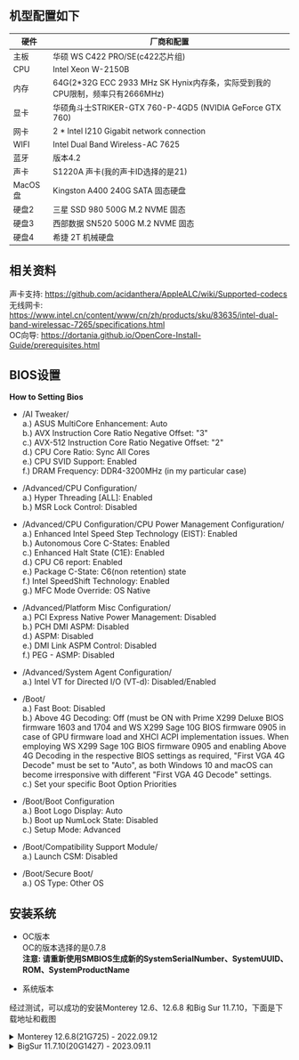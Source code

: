 ## 机型配置如下
|硬件|厂商和配置|
|-|-|
|主板|华硕 WS C422 PRO/SE(c422芯片组)|
|CPU| Intel Xeon W-2150B|
|内存|64G(2*32G ECC 2933 MHz SK Hynix内存条，实际受到我的CPU限制，频率只有2666MHz)|
|显卡|华硕角斗士STRIKER-GTX 760-P-4GD5 (NVIDIA GeForce GTX 760)|
|网卡|2 * Intel I210 Gigabit network connection |
|WIFI|Intel Dual Band Wireless-AC 7625|
|蓝牙|版本4.2|
|声卡|S1220A 声卡(我的声卡ID选择的是21)|
|MacOS盘|Kingston A400 240G SATA 固态硬盘|
|硬盘2|三星 SSD 980 500G M.2 NVME 固态|
|硬盘3|西部数据 SN520 500G M.2 NVME 固态|
|硬盘4|希捷 2T 机械硬盘|
## 相关资料
声卡支持: https://github.com/acidanthera/AppleALC/wiki/Supported-codecs  
无线网卡: https://www.intel.cn/content/www/cn/zh/products/sku/83635/intel-dual-band-wirelessac-7265/specifications.html  
OC向导: https://dortania.github.io/OpenCore-Install-Guide/prerequisites.html  

## BIOS设置  
**How to Setting Bios**    
- /AI Tweaker/  
a.) ASUS MultiCore Enhancement: Auto   
b.) AVX Instruction Core Ratio Negative Offset: "3"   
c.) AVX-512 Instruction Core Ratio Negative Offset: "2"   
d.) CPU Core Ratio: Sync All Cores  
e.) CPU SVID Support: Enabled   
f.) DRAM Frequency: DDR4-3200MHz (in my particular case)

- /Advanced/CPU Configuration/  
a.) Hyper Threading [ALL]: Enabled  
b.) MSR Lock Control: Disabled 

- /Advanced/CPU Configuration/CPU Power Management Configuration/  
a.) Enhanced Intel Speed Step Technology (EIST): Enabled  
b.) Autonomous Core C-States: Enabled  
c.) Enhanced Halt State (C1E): Enabled  
d.) CPU C6 report: Enabled  
e.) Package C-State: C6(non retention) state  
f.) Intel SpeedShift Technology: Enabled  
g.) MFC Mode Override: OS Native  

- /Advanced/Platform Misc Configuration/    
a.) PCI Express Native Power Management: Disabled  
b.) PCH DMI ASPM: Disabled  
d.) ASPM: Disabled  
e.) DMI Link ASPM Control: Disabled  
f.)  PEG - ASMP: Disabled  

- /Advanced/System Agent Configuration/  
a.) Intel VT for Directed I/O (VT-d): Disabled/Enabled  

- /Boot/  
a.) Fast Boot: Disabled  
b.) Above 4G Decoding: Off (must be ON with Prime X299 Deluxe BIOS firmware 1603 and 1704 and WS X299 Sage 10G BIOS firmware 0905 in case of GPU firmware load and XHCI ACPI implementation issues. When employing WS X299 Sage 10G BIOS firmware 0905 and enabling Above 4G Decoding in the respective BIOS settings as required, "First VGA 4G Decode" must be set to "Auto", as both Windows 10 and macOS can become irresponsive with different "First VGA 4G Decode" settings.  
c.) Set your specific Boot Option Priorities  
 
- /Boot/Boot Configuration  
a.) Boot Logo Display: Auto   
b.) Boot up NumLock State: Disabled  
c.) Setup Mode: Advanced  
 
- /Boot/Compatibility Support Module/  
a.) Launch CSM: Disabled  
 
- /Boot/Secure Boot/  
a.) OS Type: Other OS  

## 安装系统
- OC版本  
  OC的版本选择的是0.7.8  
  **注意: 请重新使用SMBIOS生成新的SystemSerialNumber、SystemUUID、ROM、SystemProductName**  

- 系统版本

经过测试，可以成功的安装Monterey 12.6、12.6.8 和Big Sur 11.7.10，下面是下载地址和截图

<details><summary>Monterey 12.6.8(21G725) - 2022.09.12</summary>
BUG:

1、因为从12开始，苹果就去掉了NV显卡驱动，所以这里用到[Geforce-Kepler-patcher](https://github.com/chris1111/Geforce-Kepler-patcher)来打显卡补丁，我这里采用的是`Geforce Kepler patcher-V7.dmg`

2、休眠有问题，休眠后，风扇停转一会，就突然启动，然后反复的停转启动循环。

系统下载地址: https://heipg.cn/macos/macos-monterey-12-6-21g115.html

**系统截图:**

![monterey](https://github.com/w55554/WS-C422-PRO-SE/blob/main/images/monterey/monterey.png)
![monterey](https://github.com/w55554/WS-C422-PRO-SE/blob/main/images/monterey/network.png)
![monterey](https://github.com/w55554/WS-C422-PRO-SE/blob/main/images/monterey/wifi.png)
![monterey](https://github.com/w55554/WS-C422-PRO-SE/blob/main/images/monterey/bluetooth.png)
![monterey](https://github.com/w55554/WS-C422-PRO-SE/blob/main/images/monterey/nv_card.png)
![monterey](https://github.com/w55554/WS-C422-PRO-SE/blob/main/images/monterey/sound.png)	

</details>

<details><summary>BigSur 11.7.10(20G1427) - 2023.09.11</summary>

BUG:   
 
1、休眠的时候，CPU风扇一直在反复的停转  

系统下载地址:https://heipg.cn/macos/macos-big-sur-11-7-10-20g1427.html  

**系统截图:**

![big sur picture](https://github.com/w55554/WS-C422-PRO-SE/blob/main/images/bigsur/big_sur.png)
![nvme](https://github.com/w55554/WS-C422-PRO-SE/blob/main/images/bigsur/nvme.png)
![sata](https://github.com/w55554/WS-C422-PRO-SE/blob/main/images/bigsur/sata.png)
![pci](https://github.com/w55554/WS-C422-PRO-SE/blob/main/images/bigsur/pci.png)
![wifi](https://github.com/w55554/WS-C422-PRO-SE/blob/main/images/bigsur/wifi.png)
![bluetooth](https://github.com/w55554/WS-C422-PRO-SE/blob/main/images/bigsur/Bluetooth.png)
![ethernet](https://github.com/w55554/WS-C422-PRO-SE/blob/main/images/bigsur/ethernet.png)

</details>
